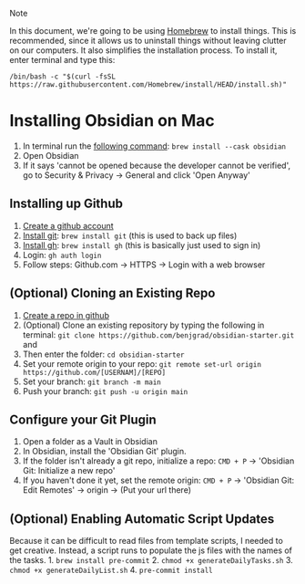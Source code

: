 >[!note]
>In this document, we're going to be using [Homebrew](https://brew.sh/) to install things. This is recommended, since it allows us to uninstall things without leaving clutter on our computers. It also simplifies the installation process. To install it, enter terminal and type this:
>```
>/bin/bash -c "$(curl -fsSL https://raw.githubusercontent.com/Homebrew/install/HEAD/install.sh)"
>```
# Installing Obsidian on Mac
1. In terminal run the [following command](https://formulae.brew.sh/cask/obsidian#default): `brew install --cask obsidian`
2. Open Obsidian
3. If it says 'cannot be opened because the developer cannot be verified', go to Security & Privacy -> General and click 'Open Anyway'
## Installing up Github
1. [Create a github account](https://github.com/)
2. [Install git](https://formulae.brew.sh/formula/git#default): `brew install git` (this is used to back up files)
3. [Install gh](https://formulae.brew.sh/formula/gh#default): `brew install gh` (this is basically just used to sign in)
4. Login: `gh auth login` 
5. Follow steps: Github.com -> HTTPS -> Login with a web browser 
## (Optional) Cloning an Existing Repo
1. [Create a repo in github](https://github.com/new)
2. (Optional) Clone an existing repository by typing the following in terminal: `git clone https://github.com/benjgrad/obsidian-starter.git` and 
3. Then enter the folder: `cd obsidian-starter`
4. Set your remote origin to your repo: `git remote set-url origin https://github.com/[USERNAM]/[REPO]`
5. Set your branch: `git branch -m main`
6. Push your branch: `git push -u origin main`
## Configure your Git Plugin
1. Open a folder as a Vault in Obsidian
2. In Obsidian, install the 'Obsidian Git' plugin.
3. If the folder isn't already a git repo, initialize a repo: `CMD + P` -> 'Obsidian Git: Initialize a new repo'
4. If you haven't done it yet, set the remote origin: `CMD + P` -> 'Obsidian Git: Edit Remotes' -> origin -> (Put your url there)
## (Optional) Enabling Automatic Script Updates
Because it can be difficult to read files from template scripts, I needed to get creative. Instead, a script runs to populate the js files with the names of the tasks.
	1. `brew install pre-commit`
	2. `chmod +x generateDailyTasks.sh`
	3. `chmod +x generateDailyList.sh`
	4. `pre-commit install`